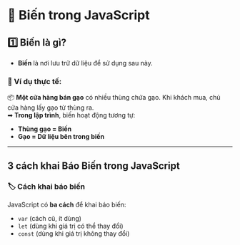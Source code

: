 # 📌 Biến trong JavaScript

## 1️⃣ Biến là gì?
- **Biến** là nơi lưu trữ dữ liệu để sử dụng sau này.

### 🎯 Ví dụ thực tế:
📦 **Một cửa hàng bán gạo** có nhiều thùng chứa gạo. Khi khách mua, chủ cửa hàng lấy gạo từ thùng ra.  
➡ **Trong lập trình**, biến hoạt động tương tự:  
- **Thùng gạo = Biến**  
- **Gạo = Dữ liệu bên trong biến**  

---

## 3 cách khai Báo Biến trong JavaScript

### 🏷️ Cách khai báo biến
JavaScript có **ba cách** để khai báo biến:
- `var` (cách cũ, ít dùng)
- `let` (dùng khi giá trị có thể thay đổi)
- `const` (dùng khi giá trị không thay đổi)

